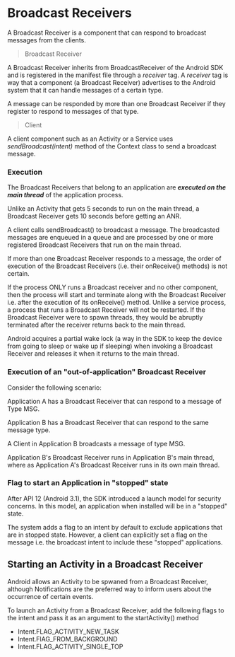 # Broadcast Receivers

A Broadcast Receiver is a component that can respond to broadcast messages from the clients.

> Broadcast Receiver

A Broadcast Receiver inherits from BroadcastReceiver of the Android SDK and is registered in the 
manifest file through a *receiver* tag. A *receiver* tag is way that a component (a Broadcast Receiver) advertises to the Android system that it can handle messages of a certain type.

A message can be responded by more than one Broadcast Receiver if they register to respond to messages of that type.

> Client

A client component such as an Activity or a Service uses *sendBroadcast(intent)* method of the Context class 
to send a broadcast message.

### Execution

The Broadcast Receivers that belong to an application are *<b>executed on the main thread</b>* of the application process. 

Unlike an Activity that gets 5 seconds to run on the main thread, a Broadcast Receiver gets 10 seconds before getting an ANR.

A client calls sendBroadcast() to broadcast a message. The broadcasted messages are enqueued in a queue and are processed by one or more registered Broadcast Receivers that run on the main thread.

If more than one Broadcast Receiver responds to a message, the order of execution of the Broadcast Receivers (i.e. their onReceive() methods) is not certain. 

If the process ONLY runs a Broadcast receiver and no other component, then the process will start and terminate along with the Broadcast Receiver i.e. after the execution of its onReceive() method. Unlike a service process, a process that runs a Broadcast Receiver will not be restarted. If the Broadcast Receiver were to spawn threads, they would be abruptly terminated after the receiver returns back to the main thread. 

Android acquires a partial wake lock (a way in the SDK to keep the device from going to sleep or wake up if sleeping) when invoking a Broadcast Receiver and releases it when it returns to the main thread.

### Execution of an "out-of-application" Broadcast Receiver

Consider the following scenario:

Application A has a Broadcast Receiver that can respond to a message of Type MSG.

Application B has a Broadcast Receiver that can respond to the same message type.

A Client in Application B broadcasts a message of type MSG. 

Application B's Broadcast Receiver runs in Application B's main thread, where as Application A's Broadcast Receiver runs in its own main thread. 


### Flag to start an Application in "stopped" state

After API 12 (Android 3.1), the SDK introduced a launch model for security concerns. In this model, an application when installed will be in a "stopped" state. 

The system adds a flag to an intent by default to exclude applications that are in stopped state. However, a client can explicitly set a flag on the message i.e. the broadcast intent to include these "stopped" applications. 


## Starting an Activity in a Broadcast Receiver

Android allows an Activity to be spwaned from a Broadcast Receiver, although Notifications are the preferred way to inform users about the occurrence of certain events. 

To launch an Activity from a Broadcast Receiver, add the following flags to the intent and pass it as an argument to the startActivity() method
* Intent.FLAG_ACTIVITY_NEW_TASK
* Intent.FlAG_FROM_BACKGROUND
* Intent.FLAG_ACTIVITY_SINGLE_TOP




